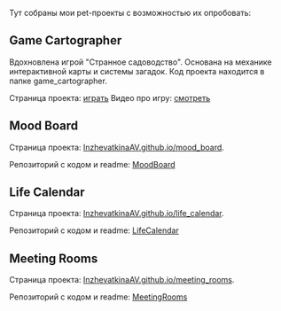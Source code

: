 Тут собраны мои pet-проекты с возможностью их опробовать:

## Game Cartographer
Вдохновлена игрой "Странное садоводство". Основана на механике интерактивной карты и системы загадок.
Код проекта находится в папке game_cartographer.

Страница проекта: [играть](https://inzhevatkinaav.github.io/game_cartographer/game_cartographer.html)
Видео про игру: [смотреть](https://youtu.be/YTJYaG0KRbU)

## Mood Board
Страница проекта: [InzhevatkinaAV.github.io/mood_board](https://inzhevatkinaav.github.io/mood_board/mood_board.html).

Репозиторий с кодом и readme: [MoodBoard](https://github.com/InzhevatkinaAV/MoodBoard)

## Life Calendar
Страница проекта: [InzhevatkinaAV.github.io/life_calendar](https://inzhevatkinaav.github.io/life_calendar/life_calendar.html).

Репозиторий с кодом и readme: [LifeCalendar](https://github.com/InzhevatkinaAV/LifeCalendar)

## Meeting Rooms
Страница проекта: [InzhevatkinaAV.github.io/meeting_rooms](https://inzhevatkinaav.github.io/meeting_rooms/meeting_rooms.html).

Репозиторий с кодом и readme: [MeetingRooms](https://github.com/InzhevatkinaAV/bookMeetingRoom)
